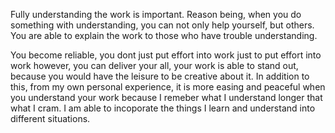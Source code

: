Fully understanding the work is important. Reason being, when you do something with understanding, you can not only help yourself, but others. You are able to explain the work to those who have trouble understanding.

You become reliable, you dont just put effort into work just to put effort into work however, you can deliver your all, your work is able to stand out, because you would have the leisure to be creative about it. In addition to this, from my own personal experience, it is more easing and peaceful when you understand your work because I remeber what I understand longer that what I cram. I am able to incoporate the things I learn and understand into different situations.